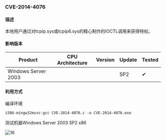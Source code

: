 ### CVE-2014-4076

#### 描述

本地用户通过对tcpip.sys或tcpip6.sys的精心制作的IOCTL调用来获得特权。

#### 影响版本

| Product             | CPU Architecture | Version | Update | Tested             |
| ------------------- | ---------------- | ------- | ------ | ------------------ |
| Windows Server 2003 |                  |         | SP2    | &#10004; |

#### 利用方式

编译环境

```
i586-mingw32msvc-gcc CVE-2014-4076.c -o CVE-2014-4076.exe
```

测试机器Windows Server 2003 SP2 x86

![16](https://github.com/Ascotbe/Random-img/blob/master/WindowsKernelExploits/CVE-2014-4076_win2003_x86.gif?raw=true)




